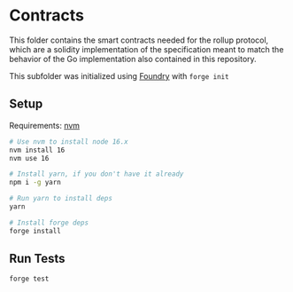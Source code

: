 # Contracts

This folder contains the smart contracts needed for the rollup protocol, which are
a solidity implementation of the specification meant to match the behavior of the Go
implementation also contained in this repository.

This subfolder was initialized using [Foundry](https://github.com/foundry-rs/foundry) with `forge init`

## Setup

Requirements: [nvm](https://github.com/nvm-sh/nvm)

```sh
# Use nvm to install node 16.x
nvm install 16
nvm use 16

# Install yarn, if you don't have it already
npm i -g yarn

# Run yarn to install deps
yarn

# Install forge deps
forge install
```

## Run Tests

```
forge test
```
